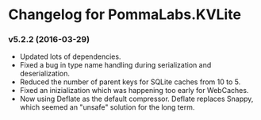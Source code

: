 # Changelog for PommaLabs.KVLite #

### v5.2.2 (2016-03-29) ###

* Updated lots of dependencies.
* Fixed a bug in type name handling during serialization and deserialization.
* Reduced the number of parent keys for SQLite caches from 10 to 5.
* Fixed an inizialization which was happening too early for WebCaches.
* Now using Deflate as the default compressor. Deflate replaces Snappy, which seemed an "unsafe" solution for the long term.